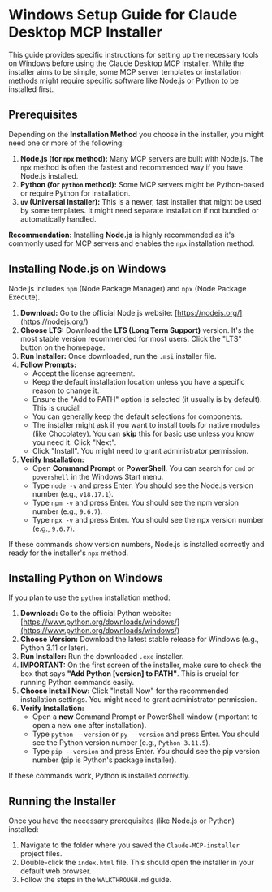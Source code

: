 # Windows Setup Guide for Claude Desktop MCP Installer

This guide provides specific instructions for setting up the necessary tools on Windows before using the Claude Desktop MCP Installer. While the installer aims to be simple, some MCP server templates or installation methods might require specific software like Node.js or Python to be installed first.

## Prerequisites

Depending on the **Installation Method** you choose in the installer, you might need one or more of the following:

1.  **Node.js (for `npx` method):** Many MCP servers are built with Node.js. The `npx` method is often the fastest and recommended way if you have Node.js installed.
2.  **Python (for `python` method):** Some MCP servers might be Python-based or require Python for installation.
3.  **`uv` (Universal Installer):** This is a newer, fast installer that might be used by some templates. It might need separate installation if not bundled or automatically handled.

**Recommendation:** Installing **Node.js** is highly recommended as it's commonly used for MCP servers and enables the `npx` installation method.

## Installing Node.js on Windows

Node.js includes `npm` (Node Package Manager) and `npx` (Node Package Execute).

1.  **Download:** Go to the official Node.js website: [https://nodejs.org/](https://nodejs.org/)
2.  **Choose LTS:** Download the **LTS (Long Term Support)** version. It's the most stable version recommended for most users. Click the "LTS" button on the homepage.
3.  **Run Installer:** Once downloaded, run the `.msi` installer file.
4.  **Follow Prompts:**
    *   Accept the license agreement.
    *   Keep the default installation location unless you have a specific reason to change it.
    *   Ensure the "Add to PATH" option is selected (it usually is by default). This is crucial!
    *   You can generally keep the default selections for components.
    *   The installer might ask if you want to install tools for native modules (like Chocolatey). You can **skip** this for basic use unless you know you need it. Click "Next".
    *   Click "Install". You might need to grant administrator permission.
5.  **Verify Installation:**
    *   Open **Command Prompt** or **PowerShell**. You can search for `cmd` or `powershell` in the Windows Start menu.
    *   Type `node -v` and press Enter. You should see the Node.js version number (e.g., `v18.17.1`).
    *   Type `npm -v` and press Enter. You should see the npm version number (e.g., `9.6.7`).
    *   Type `npx -v` and press Enter. You should see the npx version number (e.g., `9.6.7`).

If these commands show version numbers, Node.js is installed correctly and ready for the installer's `npx` method.

## Installing Python on Windows

If you plan to use the `python` installation method:

1.  **Download:** Go to the official Python website: [https://www.python.org/downloads/windows/](https://www.python.org/downloads/windows/)
2.  **Choose Version:** Download the latest stable release for Windows (e.g., Python 3.11 or later).
3.  **Run Installer:** Run the downloaded `.exe` installer.
4.  **IMPORTANT:** On the first screen of the installer, make sure to check the box that says **"Add Python [version] to PATH"**. This is crucial for running Python commands easily.
5.  **Choose Install Now:** Click "Install Now" for the recommended installation settings. You might need to grant administrator permission.
6.  **Verify Installation:**
    *   Open a **new** Command Prompt or PowerShell window (important to open a new one after installation).
    *   Type `python --version` or `py --version` and press Enter. You should see the Python version number (e.g., `Python 3.11.5`).
    *   Type `pip --version` and press Enter. You should see the pip version number (pip is Python's package installer).

If these commands work, Python is installed correctly.

## Running the Installer

Once you have the necessary prerequisites (like Node.js or Python) installed:

1.  Navigate to the folder where you saved the `Claude-MCP-installer` project files.
2.  Double-click the `index.html` file. This should open the installer in your default web browser.
3.  Follow the steps in the `WALKTHROUGH.md` guide.
